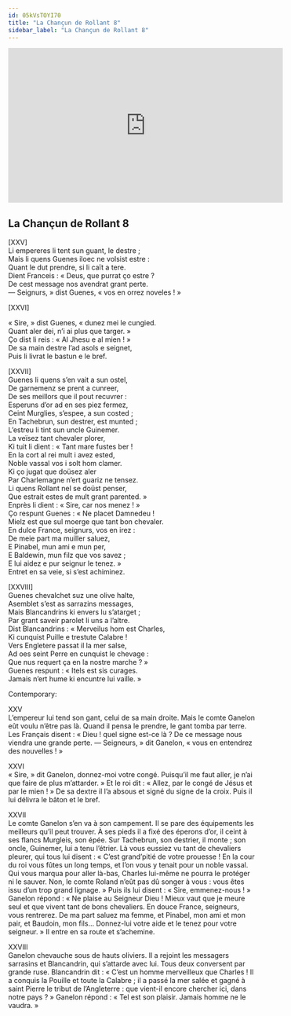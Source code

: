```yaml
---
id: 05kVsTOYI70
title: "La Chançun de Rollant 8"
sidebar_label: "La Chançun de Rollant 8"
---
```


<div class="video-float-container">
  <iframe
    width="560"
    height="315"
    src="https://www.youtube.com/embed/05kVsTOYI70"
    title="YouTube video player"
    frameborder="0"
    allow="accelerometer; autoplay; clipboard-write; encrypted-media; gyroscope; picture-in-picture; web-share"
    referrerpolicy="strict-origin-when-cross-origin"
    allowfullscreen
  ></iframe>
</div>

## La Chançun de Rollant 8

[XXV]  
Li empereres li tent sun guant, le destre ;  
Mais li quens Guenes iloec ne volsist estre :  
Quant le dut prendre, si li caït a tere.  
Dient Franceis : « Deus, que purrat ço estre ?  
De cest message nos avendrat grant perte.  
— Seignurs, » dist Guenes, « vos en orrez noveles ! »

[XXVI]

« Sire, » dist Guenes, « dunez mei le cungied.  
Quant aler dei, n’i ai plus que targer. »  
Ço dist li reis : « Al Jhesu e al mien ! »  
De sa main destre l’ad asols e seignet,  
Puis li livrat le bastun e le bref. 

[XXVII]  
Guenes li quens s’en vait a sun ostel,  
De garnemenz se prent a cunreer,  
De ses meillors que il pout recuvrer :  
Esperuns d’or ad en ses piez fermez,  
Ceint Murglies, s’espee, a sun costed ;  
En Tachebrun, sun destrer, est munted ;  
L’estreu li tint sun uncle Guinemer.  
La veïsez tant chevaler plorer,  
Ki tuit li dient : « Tant mare fustes ber !  
En la cort al rei mult i avez ested,  
Noble vassal vos i solt hom clamer.  
Ki ço jugat que doüsez aler  
Par Charlemagne n’ert guariz ne tensez.  
Li quens Rollant nel se doüst penser,  
Que estrait estes de mult grant parented. »  
Enprès li dient : « Sire, car nos menez ! »  
Ço respunt Guenes : « Ne placet Damnedeu !  
Mielz est que sul moerge que tant bon chevaler.  
En dulce France, seignurs, vos en irez :  
De meie part ma muiller saluez,  
E Pinabel, mun ami e mun per,  
E Baldewin, mun filz que vos savez ;  
E lui aidez e pur seignur le tenez. »  
Entret en sa veie, si s’est achiminez.

[XXVIII]  
Guenes chevalchet suz une olive halte,  
Asemblet s’est as sarrazins messages,  
Mais Blancandrins ki envers lu s’atarget ;  
Par grant saveir parolet li uns a l’altre.  
Dist Blancandrins : « Merveilus hom est Charles,  
Ki cunquist Puille e trestute Calabre !  
Vers Engletere passat il la mer salse,  
Ad oes seint Perre en cunquist le chevage :  
Que nus requert ça en la nostre marche ? »  
Guenes respunt : « Itels est sis curages.  
Jamais n’ert hume ki encuntre lui vaille. »

Contemporary:

XXV  
L’empereur lui tend son gant, celui de sa main droite. Mais le comte Ganelon eût voulu n’être pas là. Quand il pensa le prendre, le gant tomba par terre. Les Français disent : « Dieu ! quel signe est-ce là ? De ce message nous viendra une grande perte. — Seigneurs, » dit Ganelon, « vous en entendrez des nouvelles ! »

XXVI  
« Sire, » dit Ganelon, donnez-moi votre congé. Puisqu’il me faut aller, je n’ai que faire de plus m’attarder. » Et le roi dit : « Allez, par le congé de Jésus et par le mien ! » De sa dextre il l’a absous et signé du signe de la croix. Puis il lui délivra le bâton et le bref.

XXVII  
Le comte Ganelon s’en va à son campement. Il se pare des équipements les meilleurs qu’il peut trouver. À ses pieds il a fixé des éperons d’or, il ceint à ses flancs Murgleis, son épée. Sur Tachebrun, son destrier, il monte ; son oncle, Guinemer, lui a tenu l’étrier. Là vous eussiez vu tant de chevaliers pleurer, qui tous lui disent : « C’est grand’pitié de votre prouesse ! En la cour du roi vous fûtes un long temps, et l’on vous y tenait pour un noble vassal. Qui vous marqua pour aller là-bas, Charles lui-même ne pourra le protéger ni le sauver. Non, le comte Roland n’eût pas dû songer à vous : vous êtes issu d’un trop grand lignage. » Puis ils lui disent : « Sire, emmenez-nous ! » Ganelon répond : « Ne plaise au Seigneur Dieu ! Mieux vaut que je meure seul et que vivent tant de bons chevaliers. En douce France, seigneurs, vous rentrerez. De ma part saluez ma femme, et Pinabel, mon ami et mon pair, et Baudoin, mon fils… Donnez-lui votre aide et le tenez pour votre seigneur. » Il entre en sa route et s’achemine.

XXVIII  
Ganelon chevauche sous de hauts oliviers. Il a rejoint les messagers sarrasins et Blancandrin, qui s’attarde avec lui. Tous deux conversent par grande ruse. Blancandrin dit : « C’est un homme merveilleux que Charles ! Il a conquis la Pouille et toute la Calabre ; il a passé la mer salée et gagné à saint Pierre le tribut de l’Angleterre : que vient-il encore chercher ici, dans notre pays ? » Ganelon répond : « Tel est son plaisir. Jamais homme ne le vaudra. »
